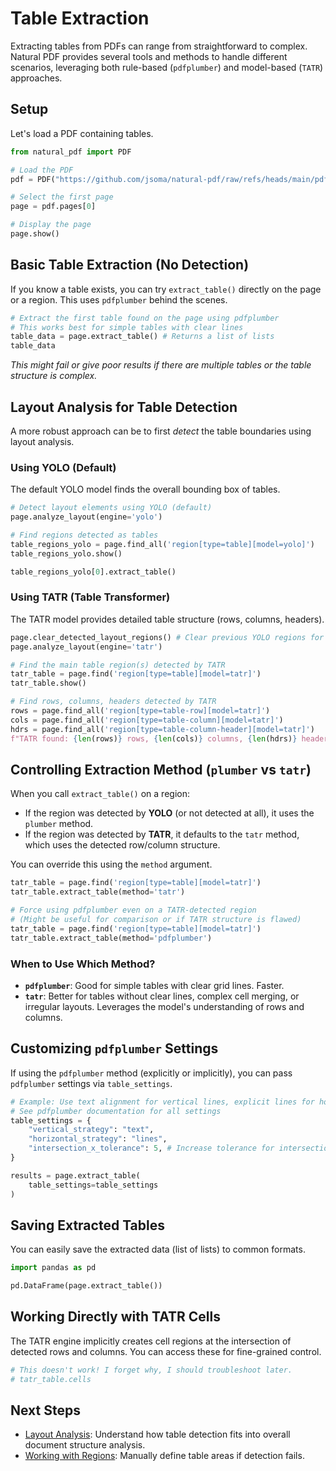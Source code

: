 # Table Extraction

Extracting tables from PDFs can range from straightforward to complex. Natural PDF provides several tools and methods to handle different scenarios, leveraging both rule-based (`pdfplumber`) and model-based (`TATR`) approaches.

## Setup

Let's load a PDF containing tables.

```python
from natural_pdf import PDF

# Load the PDF
pdf = PDF("https://github.com/jsoma/natural-pdf/raw/refs/heads/main/pdfs/01-practice.pdf")

# Select the first page
page = pdf.pages[0]

# Display the page
page.show()
```

## Basic Table Extraction (No Detection)

If you know a table exists, you can try `extract_table()` directly on the page or a region. This uses `pdfplumber` behind the scenes.

```python
# Extract the first table found on the page using pdfplumber
# This works best for simple tables with clear lines
table_data = page.extract_table() # Returns a list of lists
table_data
```

*This might fail or give poor results if there are multiple tables or the table structure is complex.*

## Layout Analysis for Table Detection

A more robust approach can be to first *detect* the table boundaries using layout analysis.

### Using YOLO (Default)

The default YOLO model finds the overall bounding box of tables.

```python
# Detect layout elements using YOLO (default)
page.analyze_layout(engine='yolo')

# Find regions detected as tables
table_regions_yolo = page.find_all('region[type=table][model=yolo]')
table_regions_yolo.show()
```

```python
table_regions_yolo[0].extract_table()
```

### Using TATR (Table Transformer)

The TATR model provides detailed table structure (rows, columns, headers).

```python
page.clear_detected_layout_regions() # Clear previous YOLO regions for clarity
page.analyze_layout(engine='tatr')
```

```python
# Find the main table region(s) detected by TATR
tatr_table = page.find('region[type=table][model=tatr]')
tatr_table.show()
```

```python
# Find rows, columns, headers detected by TATR
rows = page.find_all('region[type=table-row][model=tatr]')
cols = page.find_all('region[type=table-column][model=tatr]')
hdrs = page.find_all('region[type=table-column-header][model=tatr]')
f"TATR found: {len(rows)} rows, {len(cols)} columns, {len(hdrs)} headers"
```

## Controlling Extraction Method (`plumber` vs `tatr`)

When you call `extract_table()` on a region:
- If the region was detected by **YOLO** (or not detected at all), it uses the `plumber` method.
- If the region was detected by **TATR**, it defaults to the `tatr` method, which uses the detected row/column structure.

You can override this using the `method` argument.

```python
tatr_table = page.find('region[type=table][model=tatr]')
tatr_table.extract_table(method='tatr')
```

```python
# Force using pdfplumber even on a TATR-detected region
# (Might be useful for comparison or if TATR structure is flawed)
tatr_table = page.find('region[type=table][model=tatr]')
tatr_table.extract_table(method='pdfplumber')
```

### When to Use Which Method?

- **`pdfplumber`**: Good for simple tables with clear grid lines. Faster.
- **`tatr`**: Better for tables without clear lines, complex cell merging, or irregular layouts. Leverages the model's understanding of rows and columns.

## Customizing `pdfplumber` Settings

If using the `pdfplumber` method (explicitly or implicitly), you can pass `pdfplumber` settings via `table_settings`.

```python
# Example: Use text alignment for vertical lines, explicit lines for horizontal
# See pdfplumber documentation for all settings
table_settings = {
    "vertical_strategy": "text",
    "horizontal_strategy": "lines",
    "intersection_x_tolerance": 5, # Increase tolerance for intersections
}

results = page.extract_table(
    table_settings=table_settings
)
```

## Saving Extracted Tables

You can easily save the extracted data (list of lists) to common formats.

```python
import pandas as pd

pd.DataFrame(page.extract_table())
```

## Working Directly with TATR Cells

The TATR engine implicitly creates cell regions at the intersection of detected rows and columns. You can access these for fine-grained control.

```python
# This doesn't work! I forget why, I should troubleshoot later.
# tatr_table.cells
```

## Next Steps

- [Layout Analysis](../layout-analysis/index.ipynb): Understand how table detection fits into overall document structure analysis.
- [Working with Regions](../regions/index.ipynb): Manually define table areas if detection fails.